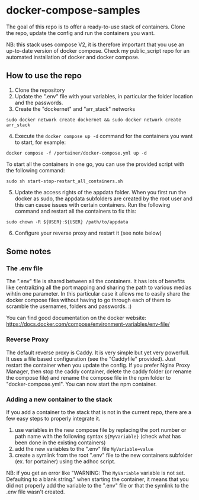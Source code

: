 # docker-compose-samples
The goal of this repo is to offer a ready-to-use stack of containers. Clone the repo, update the config and run the containers you want.

NB: this stack uses compose V2, it is therefore important that you use an up-to-date version of docker compose. Check my public_script repo for an automated installation of docker and docker compose.

## How to use the repo
1. Clone the repository
2. Update the ".env" file with your variables, in particular the folder location and the passwords.
3. Create the "dockernet" and "arr_stack" networks
```
sudo docker network create dockernet && sudo docker network create arr_stack
```
4. Execute the `docker compose up -d` command for the containers you want to start, for example:
```
docker compose -f /portainer/docker-compose.yml up -d
```
To start all the containers in one go, you can use the provided script with the following command:
```
sudo sh start-stop-restart_all_containers.sh
```
5. Update the access rights of the appdata folder.
When you first run the docker as sudo, the appdata subfolders are created by the root user and this can cause issues with certain containers. Run the following command and restart all the containers to fix this:
```
sudo chown -R ${USER}:${USER} /path/to/appdata
``` 
6. Configure your reverse proxy and restart it 
(see note below)


## Some notes
### The .env file
The ".env" file is shared between all the containers. 
It has lots of benefits like centralizing all the port mapping and sharing the path to various medias wihtin one parameter.
In this particular case it allows me to easily share the docker compose files without having to go through each of them to scramble the usernames, folders and passwords. :)

You can find good documentation on the docker website: https://docs.docker.com/compose/environment-variables/env-file/

### Reverse Proxy
The default reverse proxy is Caddy. It is very simple but yet very powerfull. It uses a file based configuration (see the "Caddyfile" provided). Just restart the container when you update the config.
If you prefer Nginx Proxy Manager, then stop the caddy container, delete the caddy folder (or rename the compose file) and rename the compose file in the npm folder to "docker-compose.yml". You can now start the npm container.

### Adding a new container to the stack
If you add a container to the stack that is not in the current repo, there are a few easy steps to properly integrate it.
1. use variables in the new compose file by replacing the port number or path name with the following syntax `${MyVariable}` (check what has been done in the existing containers)
2. add the new variables to the ".env" file `MyVariable=value`
3. create a symlink from the root ".env" file to the new containers subfolder (ex. for portainer) using the adhoc script.

NB: if you get an error like "WARNING: The `MyVariable` variable is not set. Defaulting to a blank string." when starting the container, it means that you did not properly add the variable to the ".env" file or that the symlink to the .env file wasn't created.
